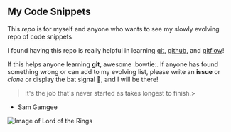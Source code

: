 ## My Code Snippets

This *repo* is for myself and anyone who wants to see my slowly evolving repo of code snippets

I found having this repo is really helpful in learning [git](https://git-scm.com/), [github](https://github.com/), and [gitflow](https://github.com/nvie/gitflow)!

If this helps anyone learning **git**, awesome :bowtie:.
If anyone has found something wrong or can add to my evolving list, please write an **issue** or *clone* or display the bat signal :mega:, and I will be there!

> It's the job that's never started as takes longest to finish.>
- Sam Gamgee

![Image of Lord of the Rings](https://www.google.com/search?q=lord+of+the+rings+images&safe=off&client=firefox-b-1-ab&source=lnms&tbm=isch&sa=X&ved=0ahUKEwiUrLfI0vfbAhXIwlQKHaWIBfsQ_AUICigB&biw=1280&bih=703#imgrc=cYWHiA5sYgSbZM:)

